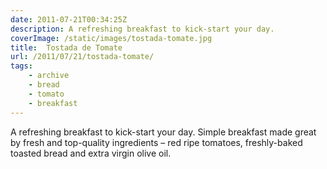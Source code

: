 ```yaml
---
date: 2011-07-21T00:34:25Z
description: A refreshing breakfast to kick-start your day.
coverImage: /static/images/tostada-tomate.jpg
title:  Tostada de Tomate
url: /2011/07/21/tostada-tomate/
tags: 
    - archive
    - bread 
    - tomato 
    - breakfast
---
```


A refreshing breakfast to kick-start your day. Simple breakfast made great by fresh and top-quality ingredients – red ripe tomatoes, freshly-baked toasted bread and extra virgin olive oil.